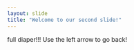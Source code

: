 ```yaml
---
layout: slide
title: "Welcome to our second slide!"
---
```

full diaper!!!
Use the left arrow to go back!
